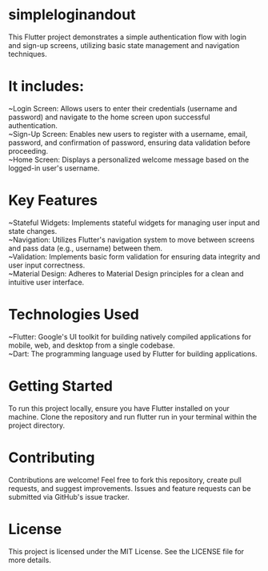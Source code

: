 # simpleloginandout
This Flutter project demonstrates a simple authentication flow with login and sign-up screens, utilizing basic state management and navigation techniques.

# It includes:

~Login Screen: Allows users to enter their credentials (username and password) and navigate to the home screen upon successful authentication.  
~Sign-Up Screen: Enables new users to register with a username, email, password, and confirmation of password, ensuring data validation before proceeding.  
~Home Screen: Displays a personalized welcome message based on the logged-in user's username.

# Key Features

~Stateful Widgets: Implements stateful widgets for managing user input and state changes.  
~Navigation: Utilizes Flutter's navigation system to move between screens and pass data (e.g., username) between them.  
~Validation: Implements basic form validation for ensuring data integrity and user input correctness.  
~Material Design: Adheres to Material Design principles for a clean and intuitive user interface.  

# Technologies Used

~Flutter: Google's UI toolkit for building natively compiled applications for mobile, web, and desktop from a single codebase.  
~Dart: The programming language used by Flutter for building applications.  

# Getting Started

To run this project locally, ensure you have Flutter installed on your machine. Clone the repository and run flutter run in your terminal within the project directory.

# Contributing

Contributions are welcome! Feel free to fork this repository, create pull requests, and suggest improvements. Issues and feature requests can be submitted via GitHub's issue tracker.

# License

This project is licensed under the MIT License. See the LICENSE file for more details.
